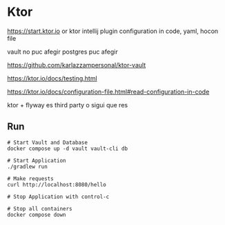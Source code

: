 # Ktor

https://start.ktor.io
or ktor intellij plugin
configuration in code, yaml, hocon file

vault no puc afegir
postgres puc afegir

https://github.com/karlazzampersonal/ktor-vault

https://ktor.io/docs/testing.html

https://ktor.io/docs/configuration-file.html#read-configuration-in-code

ktor + flyway es third party o sigui que res


## Run

```shell
# Start Vault and Database
docker compose up -d vault vault-cli db

# Start Application
./gradlew run

# Make requests
curl http://localhost:8080/hello

# Stop Application with control-c

# Stop all containers
docker compose down
```


